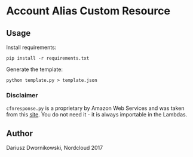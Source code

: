 # Account Alias Custom Resource

## Usage

Install requirements:

`pip install -r requirements.txt`

Generate the template:

`python template.py > template.json`

### Disclaimer

`cfnresponse.py` is a proprietary by Amazon Web Services and was taken from this [site](http://docs.aws.amazon.com/AWSCloudFormation/latest/UserGuide/aws-properties-lambda-function-code.html). You do not need it - it is always importable in the Lambdas. 


## Author

Dariusz Dwornikowski, Nordcloud 2017